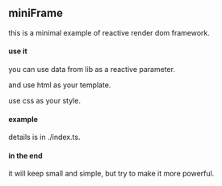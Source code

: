 ## miniFrame


this is a minimal example of reactive render dom framework.


#### use it


you can use data from lib as a reactive parameter.

and use html as your template.

use css as your style.

#### example

details is in ./index.ts.

#### in the end


it will keep small and simple, but try to make it more powerful.